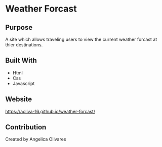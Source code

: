 # Weather Forcast

## Purpose 
A site which allows traveling users to view the current weather forcast at thier destinations.

## Built With 
* Html
* Css
* Javascript

## Website 
https://aoliva-16.github.io/weather-forcast/

## Contribution 
Created by Angelica Olivares
